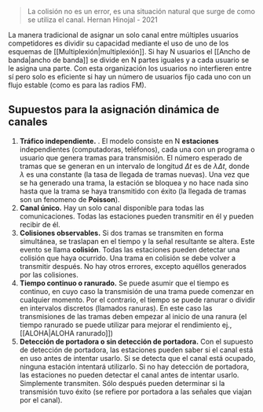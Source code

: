 > La colisión no es un error, es una situación natural que surge de como se utiliza el canal. Hernan Hinojal - 2021

La manera tradicional de asignar un solo canal entre múltiples usuarios competidores es dividir su capacidad mediante el uso de uno de los esquemas de [[Multiplexión|multiplexión]]. Si hay N usuarios el [[Ancho de banda|ancho de banda]] se divide en N partes iguales y a cada usuario se le asigna una parte. Con esta organización los usuarios no interfieren entre sí pero solo es eficiente si hay un número de usuarios fijo cada uno con un flujo estable (como es para las radios FM).

## Supuestos para la asignación dinámica de canales
1. **Tráfico independiente.** . El modelo consiste en N **estaciones** independientes (computadoras, teléfonos), cada una con un programa o usuario que genera tramas para transmisión. El número esperado de tramas que se generan en un intervalo de longitud $\Delta t$ es de $\lambda\Delta t$, donde $\lambda$ es una constante (la tasa de llegada de tramas nuevas). Una vez que se ha generado una trama, la estación se bloquea y no hace nada sino hasta que la trama se haya transmitido con éxito (la llegada de tramas son un fenomeno de **Poisson**).
2. **Canal único.** Hay un solo canal disponible para todas las comunicaciones. Todas las estaciones pueden transmitir en él y pueden recibir de él.
3. **Colisiones observables.** Si dos tramas se transmiten en forma simultánea, se traslapan en el tiempo y la señal resultante se altera. Este evento se llama **colisión**. Todas las estaciones pueden detectar una colisión que haya ocurrido. Una trama en colisión se debe volver a transmitir después. No hay otros errores, excepto aquéllos generados por las colisiones.
4. **Tiempo continuo o ranurado.** Se puede asumir que el tiempo es continuo, en cuyo caso la transmisión de una trama puede comenzar en cualquier momento. Por el contrario, el tiempo se puede ranurar o dividir en intervalos discretos (llamados ranuras). En este caso las transmisiones de las tramas deben empezar al inicio de una ranura (el tiempo ranurado se puede utilizar para mejorar el rendimiento ej., [[ALOHA|ALOHA ranurado]])
5. **Detección de portadora o sin detección de portadora.** Con el supuesto de detección de portadora, las estaciones pueden saber si el canal está en uso antes de intentar usarlo. Si se detecta que el canal está ocupado, ninguna estación intentará utilizarlo. Si no hay detección de portadora, las estaciones no pueden detectar el canal antes de intentar usarlo. Simplemente transmiten. Sólo después pueden determinar si la transmisión tuvo éxito (se refiere por portadora a las señales que viajan por el canal).

